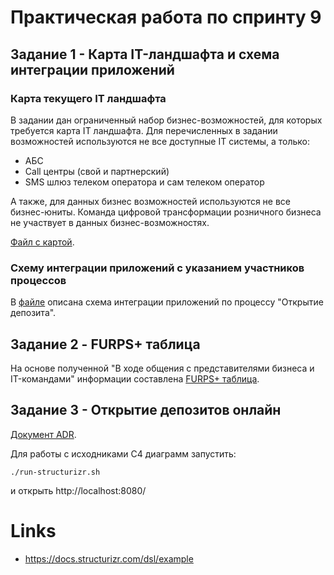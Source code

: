 # Практическая работа по спринту 9

## Задание 1 - Карта IT-ландшафта и схема интеграции приложений

### Карта текущего IT ландшафта

В задании дан ограниченный набор бизнес-возможностей, для которых требуется карта IT ландшафта.
Для перечисленных в задании возможностей используются не все доступные IT системы, а только:
- АБС
- Call центры (свой и партнерский)
- SMS шлюз телеком оператора и сам телеком оператор

А также, для данных бизнес возможностей используются не все бизнес-юниты. Команда цифровой трансформации розничного бизнеса не участвует в данных бизнес-возможностях.

[Файл с картой](Exc1/it-landscape-map.drawio).

### Схему интеграции приложений с указанием участников процессов

В [файле](Exc1/apps-integration.drawio) описана схема интеграции приложений по процессу "Открытие депозита".

## Задание 2 - FURPS+ таблица

На основе полученной "В ходе общения с представителями бизнеса и IT-командами" информации составлена [FURPS+ таблица](Exc2/FURPS_table.xlsx).

## Задание 3 - Открытие депозитов онлайн

[Документ ADR](Exc3/ADR-online-deposits.docx).

Для работы с исходниками C4 диаграмм запустить:
```
./run-structurizr.sh
```

и открыть http://localhost:8080/

# Links

- https://docs.structurizr.com/dsl/example